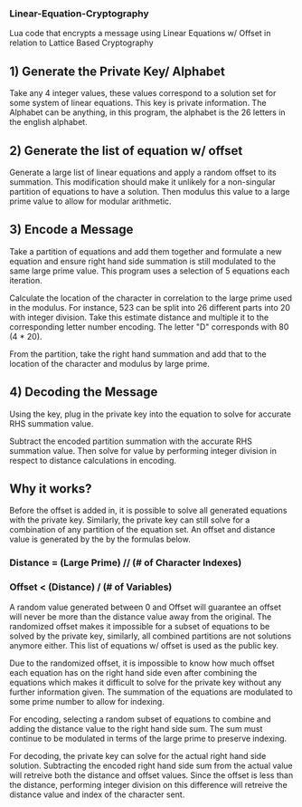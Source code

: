 ### Linear-Equation-Cryptography
Lua code that encrypts a message using Linear Equations w/ Offset in relation to Lattice Based Cryptography

## 1) Generate the Private Key/ Alphabet
Take any 4 integer values, these values correspond to a solution set for some system of linear equations. This key is private information.
The Alphabet can be anything, in this program, the alphabet is the 26 letters in the english alphabet.

## 2) Generate the list of equation w/ offset
Generate a large list of linear equations and apply a random offset to its summation. This modification should make it unlikely for a non-singular partition of equations to have a solution. Then modulus this value to a large prime value to allow for modular arithmetic. 

## 3) Encode a Message
Take a partition of equations and add them together and formulate a new equation and ensure right hand side summation is still modulated to the same large prime value. This program uses a selection of 5 equations each iteration. 

Calculate the location of the character in correlation to the large prime used in the modulus. For instance, 523 can be split into 26 different parts into 20 with integer division. Take this estimate distance and multiple it to the corresponding letter number encoding. The letter "D" corresponds with 80 (4 * 20).

From the partition, take the right hand summation and add that to the location of the character and modulus by large prime. 

## 4) Decoding the Message
Using the key, plug in the private key into the equation to solve for accurate RHS summation value. 

Subtract the encoded partition summation with the accurate RHS summation value. Then solve for value by performing integer division in respect to distance calculations in encoding. 


## Why it works?
Before the offset is added in, it is possible to solve all generated equations with the private key. Similarly, the private key can still solve for a combination of any partition of the equation set. An offset and distance value is generated by the by the formulas below.

### Distance = (Large Prime) // (# of Character Indexes)
### Offset < (Distance) / (# of Variables)

A random value generated between 0 and Offset will guarantee an offset will never be more than the distance value away from the original. The randomized offset makes it impossible for a subset of equations to be solved by the private key, similarly, all combined partitions are not solutions anymore either. This list of equations w/ offset is used as the public key.

Due to the randomized offset, it is impossible to know how much offset each equation has on the right hand side even after combining the equations which makes it difficult to solve for the private key without any further information given. The summation of the equations are modulated to some prime number to allow for indexing. 

For encoding, selecting a random subset of equations to combine and adding the distance value to the right hand side sum. The sum must continue to be modulated in terms of the large prime to preserve indexing. 

For decoding, the private key can solve for the actual right hand side solution. Subtracting the encoded right hand side sum from the actual value will retreive both the distance and offset values. Since the offset is less than the distance, performing integer division on this difference will retreive the distance value and index of the character sent.
